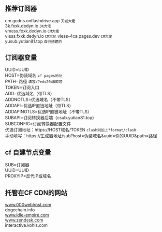 ## 推荐订阅器  
cm.godns.onflashdrive.app `天城大佬`  
3k.fxxk.dedyn.io `3K大佬`  
vmess.fxxk.dedyn.io `CM大佬`  
vless.fxxk.dedyn.io `CM大佬` 
vless-4ca.pages.dev `CM大佬`  
yusub.yutian81.top  `自行搭建的`  
## 订阅器变量
UUID=UUID  
HOST=伪装域名  `cf pages地址`  
PATH=路径  `填写/?ed=2048即可`  
TOKEN=订阅入口  
ADD=优选域名（带TLS）  
ADDNOTLS=优选域名（不带TLS）  
ADDAPI=优选IP直链地址（带TLS）  
ADDAPINOTLS=优选IP直链地址（不带TLS）  
SUBAPI=订阅转换器后端（csub.yutian81.top）  
SUBCONFIG=订阅转换器配置文件  
优选订阅地址：https://HOST域名/TOKEN `clash则加上?format/clash`  
手动填写：https://生成器地址/sub?host=伪装域名&uuid=你的UUID&path=路径  
## cf 自建节点变量
SUB=订阅器  
UUID=UUID  
PROXYIP=反代IP或域名  
## 托管在CF CDN的网站
www.000webhost.com  
dogechain.info  
www.idle-empire.com  
www.zendesk.com  
interactive.kohls.com  
